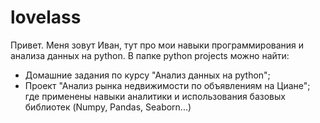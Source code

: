 # lovelass
Привет. Меня зовут Иван, тут про мои навыки программирования и анализа данных на python. В папке python projects можно найти:
- Домашние задания по курсу "Анализ данных на python";
- Проект "Анализ рынка недвижимости по объявлениям на Циане";
где применены навыки аналитики и использования базовых библиотек (Numpy, Pandas, Seaborn...)

